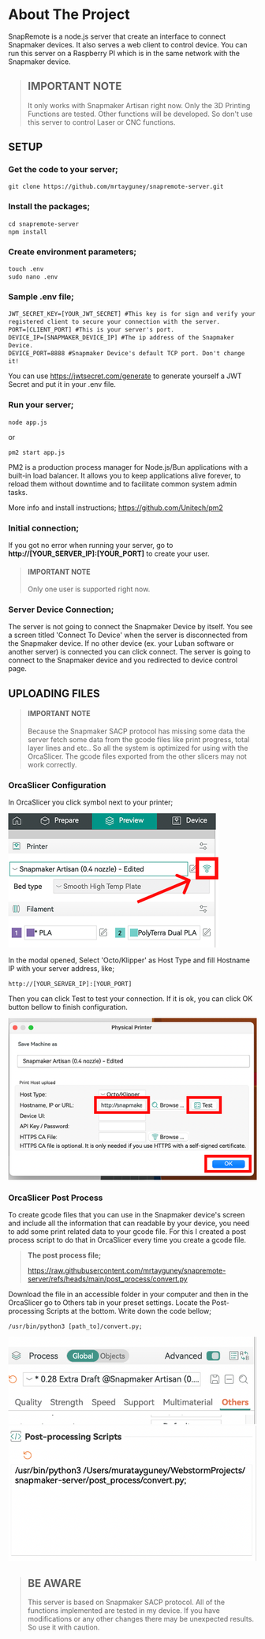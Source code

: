 # About The Project

SnapRemote is a node.js server that create an interface to connect Snapmaker devices. It also serves a web client to
control device. You can run this server on a Raspberry PI which is in the same network with the Snapmaker device.


> ## IMPORTANT NOTE
> It only works with Snapmaker Artisan right now. Only the 3D Printing Functions are tested. Other functions will be
> developed. So don't use this server to control Laser or CNC functions.

## SETUP

### Get the code to your server;

```
git clone https://github.com/mrtayguney/snapremote-server.git
```

### Install the packages;

```
cd snapremote-server
npm install
```

### Create environment parameters;

```
touch .env
sudo nano .env
```

### Sample .env file;

```
JWT_SECRET_KEY=[YOUR_JWT_SECRET] #This key is for sign and verify your registered client to secure your connection with the server.
PORT=[CLIENT_PORT] #This is your server's port.
DEVICE_IP=[SNAPMAKER_DEVICE_IP] #The ip address of the Snapmaker Device.
DEVICE_PORT=8888 #Snapmaker Device's default TCP port. Don't change it!
```

You can use https://jwtsecret.com/generate to generate yourself a JWT Secret and put it in your .env file.

### Run your server;

```
node app.js
```

or

```
pm2 start app.js
```

PM2 is a production process manager for Node.js/Bun applications with a built-in load balancer. It allows you to keep
applications alive forever, to reload them without downtime and to facilitate common system admin tasks.

More info and install instructions; https://github.com/Unitech/pm2

### Initial connection;

If you got no error when running your server, go to **http://[YOUR_SERVER_IP]:[YOUR_PORT]** to create your user.

> #### IMPORTANT NOTE
> Only one user is supported right now.

### Server Device Connection;

The server is not going to connect the Snapmaker Device by itself. You see a screen titled 'Connect To Device' when the
server is disconnected from the Snapmaker device. If no other device (ex. your Luban software or another server) is
connected you can
click connect. The server is going to connect to the Snapmaker device and you redirected to device control page.

## UPLOADING FILES

> #### IMPORTANT NOTE
> Because the Snapmaker SACP protocol has missing some data the server fetch some data from the gcode files like print
> progress, total layer lines and etc.. So all the system is optimized for using with the OrcaSlicer. The gcode files
> exported from the other slicers may not work correctly.

### OrcaSlicer Configuration

In OrcaSlicer you click symbol next to your printer;

![orca connection](https://raw.githubusercontent.com/mrtayguney/snapremote-server/refs/heads/main/src/readme/orca-connect.png "Logo Title Text 1")

In the modal opened, Select 'Octo/Klipper' as Host Type and fill Hostname IP with your server address, like;

```
http://[YOUR_SERVER_IP]:[YOUR_PORT]
```

Then you can click Test to test your connection. If it is ok, you can click OK button bellow to finish configuration.

![orca connection configuration](https://raw.githubusercontent.com/mrtayguney/snapremote-server/refs/heads/main/src/readme/orca-connect2.png "Logo Title Text 1")

### OrcaSlicer Post Process

To create gcode files that you can use in the Snapmaker device's screen and include all the information that can
readable by your device, you need to add some print related data to your gcode file. For this I created a post process
script to do that in OrcaSlicer every time you create a gcode file.

> **The post process file;**
> 
> https://raw.githubusercontent.com/mrtayguney/snapremote-server/refs/heads/main/post_process/convert.py

Download the file in an accessible folder in your computer and then in the OrcaSlicer go to Others tab in your preset settings. Locate the Post-processing Scripts at the bottom. Write down the code bellow;

```
/usr/bin/python3 [path_to]/convert.py;
```

![orca connection configuration](https://raw.githubusercontent.com/mrtayguney/snapremote-server/refs/heads/main/src/readme/post.png "Logo Title Text 1")
![orca connection configuration](https://github.com/mrtayguney/snapremote-server/blob/main/src/readme/post2.png?raw=true "Logo Title Text 1")





> ## BE AWARE
> This server is based on Snapmaker SACP protocol. All of the functions implemented are tested in my device. If you have
> modifications or any other changes there may be unexpected results. So use it with caution.
